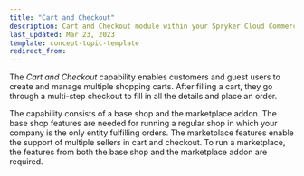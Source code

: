 ```yaml
---
title: "Cart and Checkout"
description: Cart and Checkout module within your Spryker Cloud Commerce OS store enables customers to create multiple carts and check out with ease 
last_updated: Mar 23, 2023
template: concept-topic-template
redirect_from:
---
```


The *Cart and Checkout* capability enables customers and guest users to create and manage multiple shopping carts. After filling a cart, they go through a multi-step checkout to fill in all the details and place an order.

The capability consists of a base shop and the marketplace addon. The base shop features are needed for running a regular shop in which your company is the only entity fulfilling orders. The marketplace features enable the support of multiple sellers in cart and checkout. To run a marketplace, the features from both the base shop and the marketplace addon are required.
